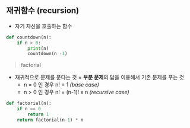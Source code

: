 ## 재귀함수 (recursion)

* 자기 자신을 호출하는 함수

```python
def countdown(n):
    if n > 0:
        print(n)
        countdown(n -1)
```

> factorial

* 재귀적으로 문제를 푼다는 것 = **부분 문제**의 답을 이용해서 기존 문제를 푸는 것
  * n = 0 인 경우 n! = 1                         *(base case)*
  * n > 0 인 경우 n! = (n-1)! x n            *(recursive case)*

```python
def factorial(n):
    if n == 0
    	return 1
    return factorial(n-1) * n
```

